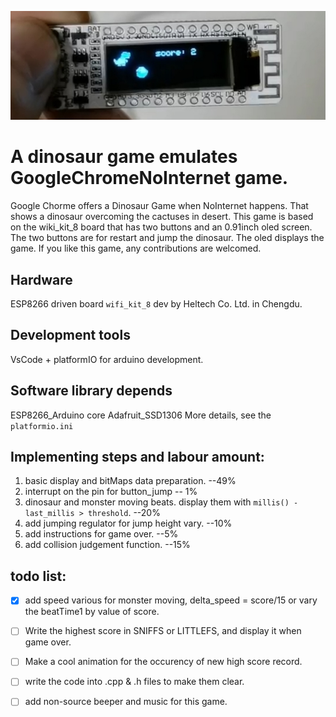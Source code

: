 ![image](img.jpg)

# A dinosaur game emulates GoogleChromeNoInternet game.

Google Chorme offers a Dinosaur Game when NoInternet happens. That shows a dinosaur overcoming the cactuses in desert.
This game is based on the wiki_kit_8 board that has two buttons and an 0.91inch oled screen.
The two buttons are for restart and jump the dinosaur. The oled displays the game.
If you like this game, any contributions are welcomed.

## Hardware

ESP8266 driven board `wifi_kit_8` dev by Heltech Co. Ltd. in Chengdu.

## Development tools

VsCode + platformIO for arduino development.

## Software library depends

ESP8266_Arduino core
Adafruit_SSD1306
More details, see the `platformio.ini`

## Implementing steps and labour amount:

1. basic display and bitMaps data preparation. --49%
2. interrupt on the pin for button_jump -- 1%
3. dinosaur and monster moving beats. display them with `millis() - last_millis > threshold`. --20%
4. add jumping regulator for jump height vary. --10%
5. add instructions for game over. --5%
6. add collision judgement function. --15%

## todo list:

- [x] add speed various for monster moving, delta_speed = score/15 or vary the beatTime1 by value of score.
 
- [ ] Write the highest score in SNIFFS or LITTLEFS, and display it when game over.
 
- [ ] Make a cool animation for the occurency of new high score record.
 
- [ ] write the code into .cpp & .h files to make them clear.
 
- [ ] add non-source beeper and music for this game.
 
